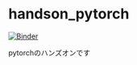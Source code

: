 # handson_pytorch

[![Binder](https://mybinder.org/badge_logo.svg)](https://mybinder.org/v2/gh/PyDataOsaka/handson_pytorch/master??urlpath=lab/tree/index.ipynb)

pytorchのハンズオンです

